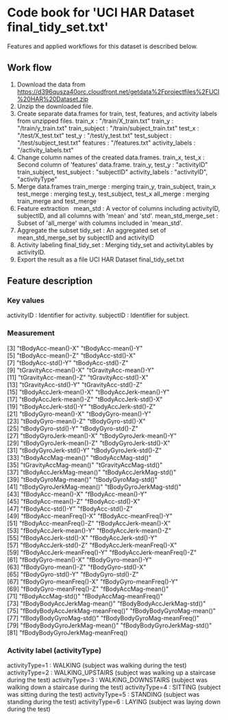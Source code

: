 # Code book for 'UCI HAR Dataset final_tidy_set.txt'
Features and applied workflows for this dataset is described below.

## Work flow
1. Download the data from https://d396qusza40orc.cloudfront.net/getdata%2Fprojectfiles%2FUCI%20HAR%20Dataset.zip 
2. Unzip the downloaded file.
3. Create separate data.frames for train, test, features, and activity labels from unzipped files.
   train_x : "/train/X_train.txt"
   train_y : "/train/y_train.txt"
   train_subject : "/train/subject_train.txt"
   test_x : "/test/X_test.txt"
   test_y : "/test/y_test.txt"
   test_subject : "/test/subject_test.txt"
   features : "/features.txt"
   activity_labels : "/activity_labels.txt"
4. Change column names of the created data.frames.
   train_x, test_x : Second column of 'features' data.frame.
   train_y, test_y : "activityID"
   train_subject, test_subject : "subjectID"
   activity_labels : "activityID", "activityType"
5. Merge data.frames
   train_merge : merging train_y, train_subject, train_x
   test_merge : merging test_y, test_subject, test_x
   all_merge : merging train_merge and test_merge
6. Feature extraction
   mean_std : A vector of columns including activityID, subjectID, and all columns with 'mean' and 'std'.
   mean_std_merge_set : Subset of 'all_merge' with columns included in 'mean_std'.
7. Aggregate the subset
   tidy_set : An aggregated set of mean_std_merge_set by subjectID and activityID
8. Activity labeling
   final_tidy_set : Merging tidy_set and activityLables by activityID.
9. Export the result as a file
   UCI HAR Dataset final_tidy_set.txt
   
## Feature description
### Key values
activityID : Identifier for activity.
subjectID : Identifier for subject.

### Measurement
[3] "tBodyAcc-mean()-X"               "tBodyAcc-mean()-Y"              
 [5] "tBodyAcc-mean()-Z"               "tBodyAcc-std()-X"               
 [7] "tBodyAcc-std()-Y"                "tBodyAcc-std()-Z"               
 [9] "tGravityAcc-mean()-X"            "tGravityAcc-mean()-Y"           
[11] "tGravityAcc-mean()-Z"            "tGravityAcc-std()-X"            
[13] "tGravityAcc-std()-Y"             "tGravityAcc-std()-Z"            
[15] "tBodyAccJerk-mean()-X"           "tBodyAccJerk-mean()-Y"          
[17] "tBodyAccJerk-mean()-Z"           "tBodyAccJerk-std()-X"           
[19] "tBodyAccJerk-std()-Y"            "tBodyAccJerk-std()-Z"           
[21] "tBodyGyro-mean()-X"              "tBodyGyro-mean()-Y"             
[23] "tBodyGyro-mean()-Z"              "tBodyGyro-std()-X"              
[25] "tBodyGyro-std()-Y"               "tBodyGyro-std()-Z"              
[27] "tBodyGyroJerk-mean()-X"          "tBodyGyroJerk-mean()-Y"         
[29] "tBodyGyroJerk-mean()-Z"          "tBodyGyroJerk-std()-X"          
[31] "tBodyGyroJerk-std()-Y"           "tBodyGyroJerk-std()-Z"          
[33] "tBodyAccMag-mean()"              "tBodyAccMag-std()"              
[35] "tGravityAccMag-mean()"           "tGravityAccMag-std()"           
[37] "tBodyAccJerkMag-mean()"          "tBodyAccJerkMag-std()"          
[39] "tBodyGyroMag-mean()"             "tBodyGyroMag-std()"             
[41] "tBodyGyroJerkMag-mean()"         "tBodyGyroJerkMag-std()"         
[43] "fBodyAcc-mean()-X"               "fBodyAcc-mean()-Y"              
[45] "fBodyAcc-mean()-Z"               "fBodyAcc-std()-X"               
[47] "fBodyAcc-std()-Y"                "fBodyAcc-std()-Z"               
[49] "fBodyAcc-meanFreq()-X"           "fBodyAcc-meanFreq()-Y"          
[51] "fBodyAcc-meanFreq()-Z"           "fBodyAccJerk-mean()-X"          
[53] "fBodyAccJerk-mean()-Y"           "fBodyAccJerk-mean()-Z"          
[55] "fBodyAccJerk-std()-X"            "fBodyAccJerk-std()-Y"           
[57] "fBodyAccJerk-std()-Z"            "fBodyAccJerk-meanFreq()-X"      
[59] "fBodyAccJerk-meanFreq()-Y"       "fBodyAccJerk-meanFreq()-Z"      
[61] "fBodyGyro-mean()-X"              "fBodyGyro-mean()-Y"             
[63] "fBodyGyro-mean()-Z"              "fBodyGyro-std()-X"              
[65] "fBodyGyro-std()-Y"               "fBodyGyro-std()-Z"              
[67] "fBodyGyro-meanFreq()-X"          "fBodyGyro-meanFreq()-Y"         
[69] "fBodyGyro-meanFreq()-Z"          "fBodyAccMag-mean()"             
[71] "fBodyAccMag-std()"               "fBodyAccMag-meanFreq()"         
[73] "fBodyBodyAccJerkMag-mean()"      "fBodyBodyAccJerkMag-std()"      
[75] "fBodyBodyAccJerkMag-meanFreq()"  "fBodyBodyGyroMag-mean()"        
[77] "fBodyBodyGyroMag-std()"          "fBodyBodyGyroMag-meanFreq()"    
[79] "fBodyBodyGyroJerkMag-mean()"     "fBodyBodyGyroJerkMag-std()"     
[81] "fBodyBodyGyroJerkMag-meanFreq()

### Activity label (activityType)
activityType=1  :  WALKING  (subject was walking during the test)
activityType=2  :  WALKING_UPSTAIRS (subject was walking up a staircase during the test)
activityType=3  :  WALKING_DOWNSTAIRS (subject was walking down a staircase during the test)
activityType=4  :  SITTING (subject was sitting during the test)
activityType=5  :  STANDING (subject was standing during the test)
activityType=6  :  LAYING (subject was laying down during the test)


